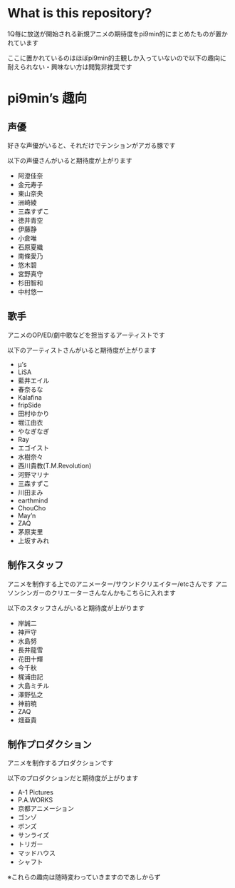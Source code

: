 # What is this repository?
1Q毎に放送が開始される新規アニメの期待度をpi9min的にまとめたものが置かれています

ここに置かれているのはほぼpi9min的主観しか入っていないので以下の趣向に耐えられない・興味ない方は閲覧非推奨です

# pi9min’s 趣向

## 声優
好きな声優がいると、それだけでテンションがアガる豚です

以下の声優さんがいると期待度が上がります

 - 阿澄佳奈
 - 金元寿子
 - 東山奈央
 - 洲崎綾
 - 三森すずこ
 - 徳井青空
 - 伊藤静
 - 小倉唯
 - 石原夏織
 - 南條愛乃
 - 悠木碧
 - 宮野真守
 - 杉田智和
 - 中村悠一

## 歌手
アニメのOP/ED/劇中歌などを担当するアーティストです

以下のアーティストさんがいると期待度が上がります

 - μ’s
 - LiSA
 - 藍井エイル
 - 春奈るな
 - Kalafina
 - fripSide
 - 田村ゆかり
 - 堀江由衣
 - やなぎなぎ
 - Ray
 - エゴイスト
 - 水樹奈々
 - 西川貴教(T.M.Revolution)
 - 河野マリナ
 - 三森すずこ
 - 川田まみ
 - earthmind
 - ChouCho
 - May’n
 - ZAQ
 - 茅原実里
 - 上坂すみれ

## 制作スタッフ
アニメを制作する上でのアニメーター/サウンドクリエイター/etcさんです
アニソンシンガーのクリエーターさんなんかもこちらに入れます

以下のスタッフさんがいると期待度が上がります

 - 岸誠二
 - 神戸守
 - 水島努
 - 長井龍雪
 - 花田十輝
 - 今千秋
 - 梶浦由記
 - 大島ミチル
 - 澤野弘之
 - 神前暁
 - ZAQ
 - 畑亜貴

## 制作プロダクション
アニメを制作するプロダクションです

以下のプロダクションだと期待度が上がります

 - A-1 Pictures
 - P.A.WORKS
 - 京都アニメーション
 - ゴンゾ
 - ボンズ
 - サンライズ
 - トリガー
 - マッドハウス
 - シャフト

※これらの趣向は随時変わっていきますのであしからず
